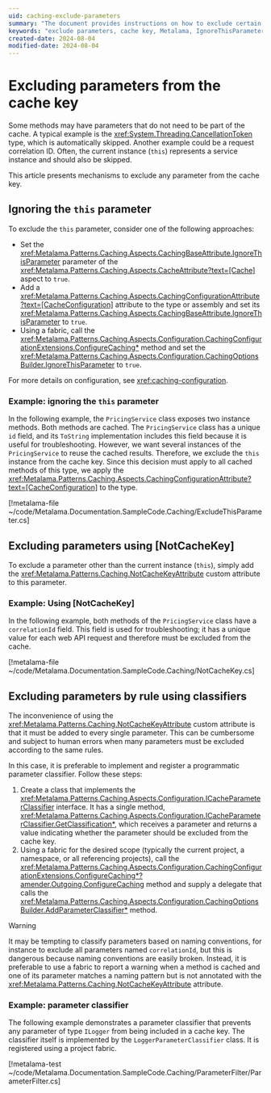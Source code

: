 ```yaml
---
uid: caching-exclude-parameters
summary: "The document provides instructions on how to exclude certain parameters from the cache key in Metalama's caching patterns, such as the 'this' parameter, parameters using the [NotCacheKey] attribute, and parameters by rule using classifiers."
keywords: "exclude parameters, cache key, Metalama, IgnoreThisParameter, NotCacheKeyAttribute, CachingConfigurationAttribute, ICacheParameterClassifier, ConfigureCaching, AddParameterClassifier"
created-date: 2024-08-04
modified-date: 2024-08-04
---
```


# Excluding parameters from the cache key

Some methods may have parameters that do not need to be part of the cache. A typical example is the <xref:System.Threading.CancellationToken> type, which is automatically skipped. Another example could be a request correlation ID. Often, the current instance (`this`) represents a service instance and should also be skipped.

This article presents mechanisms to exclude any parameter from the cache key.

## Ignoring the `this` parameter

To exclude the `this` parameter, consider one of the following approaches:

* Set the <xref:Metalama.Patterns.Caching.Aspects.CachingBaseAttribute.IgnoreThisParameter> parameter of the <xref:Metalama.Patterns.Caching.Aspects.CacheAttribute?text=[Cache]> aspect to `true`.
* Add a <xref:Metalama.Patterns.Caching.Aspects.CachingConfigurationAttribute?text=[CacheConfiguration]> attribute to the type or assembly and set its <xref:Metalama.Patterns.Caching.Aspects.CachingBaseAttribute.IgnoreThisParameter> to `true`.
* Using a fabric, call the <xref:Metalama.Patterns.Caching.Aspects.Configuration.CachingConfigurationExtensions.ConfigureCaching*> method and set the <xref:Metalama.Patterns.Caching.Aspects.Configuration.CachingOptionsBuilder.IgnoreThisParameter> to `true`.

For more details on configuration, see <xref:caching-configuration>.

### Example: ignoring the `this` parameter

In the following example, the `PricingService` class exposes two instance methods. Both methods are cached. The `PricingService` class has a unique `id` field, and its `ToString` implementation includes this field because it is useful for troubleshooting. However, we want several instances of the `PricingService` to reuse the cached results. Therefore, we exclude the `this` instance from the cache key. Since this decision must apply to all cached methods of this type, we apply the <xref:Metalama.Patterns.Caching.Aspects.CachingConfigurationAttribute?text=[CacheConfiguration]> to the type.

[!metalama-file ~/code/Metalama.Documentation.SampleCode.Caching/ExcludeThisParameter.cs]

## Excluding parameters using [NotCacheKey]

To exclude a parameter other than the current instance (`this`), simply add the <xref:Metalama.Patterns.Caching.NotCacheKeyAttribute> custom attribute to this parameter.

### Example: Using [NotCacheKey]

In the following example, both methods of the `PricingService` class have a `correlationId` field. This field is used for troubleshooting; it has a unique value for each web API request and therefore must be excluded from the cache.

[!metalama-file ~/code/Metalama.Documentation.SampleCode.Caching/NotCacheKey.cs]

## Excluding parameters by rule using classifiers
The inconvenience of using the <xref:Metalama.Patterns.Caching.NotCacheKeyAttribute> custom attribute is that it must be added to every single parameter. This can be cumbersome and subject to human errors when many parameters must be excluded according to the same rules.

In this case, it is preferable to implement and register a programmatic parameter classifier.  Follow these steps:

1. Create a class that implements the <xref:Metalama.Patterns.Caching.Aspects.Configuration.ICacheParameterClassifier> interface. It has a single method, <xref:Metalama.Patterns.Caching.Aspects.Configuration.ICacheParameterClassifier.GetClassification*>, which receives a parameter and returns a value indicating whether the parameter should be excluded from the cache key.
2. Using a fabric for the desired scope (typically the current project, a namespace, or all referencing projects), call the <xref:Metalama.Patterns.Caching.Aspects.Configuration.CachingConfigurationExtensions.ConfigureCaching*?amender.Outgoing.ConfigureCaching> method and supply a delegate that calls the <xref:Metalama.Patterns.Caching.Aspects.Configuration.CachingOptionsBuilder.AddParameterClassifier*> method.

> [!WARNING]
> It may be tempting to classify parameters based on naming conventions, for instance to exclude all parameters named `correlationId`, but this is dangerous because naming conventions are easily broken. Instead, it is preferable to use a fabric to report a warning when a method is cached and one of its parameter matches a naming pattern but is not annotated with the  <xref:Metalama.Patterns.Caching.NotCacheKeyAttribute> attribute.

### Example: parameter classifier

The following example demonstrates a parameter classifier that prevents any parameter of type `ILogger` from being included in a cache key. The classifier itself is implemented by the `LoggerParameterClassifier` class. It is registered using a project fabric.

[!metalama-test ~/code/Metalama.Documentation.SampleCode.Caching/ParameterFilter/ParameterFilter.cs]



